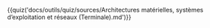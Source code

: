 {{quiz('docs/outils/quiz/sources/Architectures matérielles, systèmes d’exploitation et réseaux (Terminale).md')}}